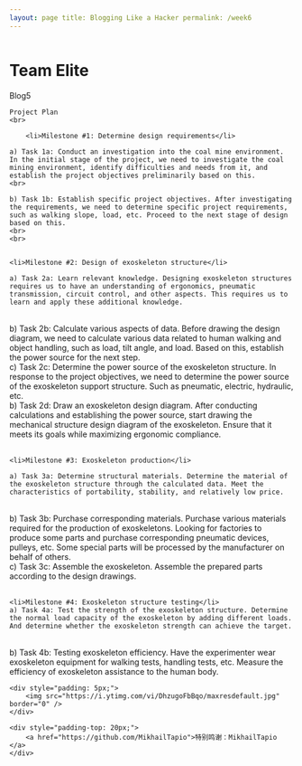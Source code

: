```yaml
---
layout: page title: Blogging Like a Hacker permalink: /week6
---
```


<html>
<head>
    <meta charset="UTF-8">
    <meta name="description" content="week6's page,let u know me" />
    <meta name="viewport" content="width=device-width, initial-scale=1.0, maximum-scale=1.0, user-scalable=no">


</head>
<body>
     <div class="info-wrap">
      <div class="img">
        <img src="https://s1.ax1x.com/2023/09/03/pPDK2an.png" alt="">
      </div>
      <div class="info-right">
    <h1>Team Elite</h1>	
        <dt>Blog5</dt>

    Project Plan
    <br>
   
        <li>Milestone #1: Determine design requirements</li>
        
    a) Task 1a: Conduct an investigation into the coal mine environment. In the initial stage of the project, we need to investigate the coal mining environment, identify difficulties and needs from it, and establish the project objectives preliminarily based on this.
    <br>
    
    b) Task 1b: Establish specific project objectives. After investigating the requirements, we need to determine specific project requirements, such as walking slope, load, etc. Proceed to the next stage of design based on this.
    <br>
    <br>


    <li>Milestone #2: Design of exoskeleton structure</li>

    a) Task 2a: Learn relevant knowledge. Designing exoskeleton structures requires us to have an understanding of ergonomics, pneumatic transmission, circuit control, and other aspects. This requires us to learn and apply these additional knowledge.
<br>
    b) Task 2b: Calculate various aspects of data. Before drawing the design diagram, we need to calculate various data related to human walking and object handling, such as load, tilt angle, and load. Based on this, establish the power source for the next step.
<br>
    c) Task 2c: Determine the power source of the exoskeleton structure. In response to the project objectives, we need to determine the power source of the exoskeleton support structure. Such as pneumatic, electric, hydraulic, etc.
<br>
    b) Task 2d: Draw an exoskeleton design diagram. After conducting calculations and establishing the power source, start drawing the mechanical structure design diagram of the exoskeleton. Ensure that it meets its goals while maximizing ergonomic compliance.
<br>
<br>

    <li>Milestone #3: Exoskeleton production</li>
 
    a) Task 3a: Determine structural materials. Determine the material of the exoskeleton structure through the calculated data. Meet the characteristics of portability, stability, and relatively low price.
<br>
    b) Task 3b: Purchase corresponding materials. Purchase various materials required for the production of exoskeletons. Looking for factories to produce some parts and purchase corresponding pneumatic devices, pulleys, etc. Some special parts will be processed by the manufacturer on behalf of others.
<br>
    c) Task 3c: Assemble the exoskeleton. Assemble the prepared parts according to the design drawings.
<br>
        <br>
     

    <li>Milestone #4: Exoskeleton structure testing</li>
    a) Task 4a: Test the strength of the exoskeleton structure. Determine the normal load capacity of the exoskeleton by adding different loads. And determine whether the exoskeleton strength can achieve the target.
<br>
    b) Task 4b: Testing exoskeleton efficiency. Have the experimenter wear exoskeleton equipment for walking tests, handling tests, etc. Measure the efficiency of exoskeleton assistance to the human body.
<br>



    <div style="padding: 5px;">
        <img src="https://i.ytimg.com/vi/DhzugoFbBqo/maxresdefault.jpg" border="0" />
    </div>
        
    <div style="padding-top: 20px;">
        <a href="https://github.com/MikhailTapio">特别鸣谢：MikhailTapio </a>
    </div>
